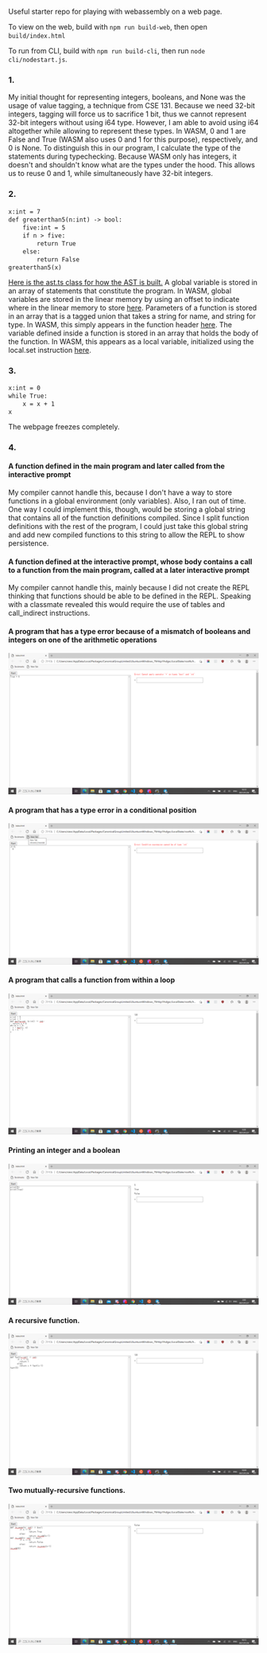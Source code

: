 Useful starter repo for playing with webassembly on a web page.

To view on the web, build with `npm run build-web`, then open
`build/index.html`

To run from CLI, build with `npm run build-cli`, then run `node
cli/nodestart.js`.

### 1. 
My initial thought for representing integers, booleans, and None was the usage of value tagging, a technique from CSE 131. Because we need 32-bit integers, tagging will force us to sacrifice 1 bit, thus we cannot represent 32-bit integers without using i64 type. However, I am able to avoid using i64 altogether while allowing to represent these types.
In WASM, 0 and 1 are False and True (WASM also uses 0 and 1 for this purpose), respectively, and 0 is None. To distinguish this in our program, I calculate the type of the statements during typechecking. Because WASM only has integers, it doesn't and shouldn't know what are the types under the hood. This allows us to reuse 0 and 1, while simultaneously have 32-bit integers.

### 2.
```
x:int = 7
def greaterthan5(n:int) -> bool:
    five:int = 5
    if n > five:
        return True
    else:
        return False
greaterthan5(x)
```
[Here is the ast.ts class for how the AST is built.](https://github.com/xiexr151e/toy-wabt-on-client/blob/main/ast.ts)
A global variable is stored in an array of statements that constitute the program.
In WASM, global variables are stored in the linear memory by using an offset to indicate where in the linear memory to store [here](https://github.com/xiexr151e/toy-wabt-on-client/blob/main/compiler.ts#L94).
Parameters of a function is stored in an array that is a tagged union that takes a string for name, and string for type.
In WASM, this simply appears in the function header [here](https://github.com/xiexr151e/toy-wabt-on-client/blob/main/compiler.ts#L164).
The variable defined inside a function is stored in an array that holds the body of the function.
In WASM, this appears as a local variable, initialized using the local.set instruction [here](https://github.com/xiexr151e/toy-wabt-on-client/blob/main/compiler.ts#L88).

### 3.
```
x:int = 0
while True:
    x = x + 1
x
```
The webpage freezes completely.

### 4.
#### A function defined in the main program and later called from the interactive prompt
My compiler cannot handle this, because I don't have a way to store functions in a global environment (only variables). Also, I ran out of time. One way I could implement this, though, would be storing a global string that contains all of the function definitions compiled. Since I split function definitions with the rest of the program, I could just take this global string and add new compiled functions to this string to allow the REPL to show persistence.

#### A function defined at the interactive prompt, whose body contains a call to a function from the main program, called at a later interactive prompt
My compiler cannot handle this, mainly because I did not create the REPL thinking that functions should be able to be defined in the REPL. Speaking with a classmate revealed this would require the use of tables and call_indirect instructions.

#### A program that has a type error because of a mismatch of booleans and integers on one of the arithmetic operations
![](screenshots/3.png)

#### A program that has a type error in a conditional position
![](screenshots/4.png)

#### A program that calls a function from within a loop
![](screenshots/5.png)

#### Printing an integer and a boolean
![](screenshots/6.png)

#### A recursive function.
![](screenshots/7.png)

#### Two mutually-recursive functions.
![](screenshots/8.png)